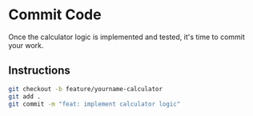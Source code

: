 # Commit Code

Once the calculator logic is implemented and tested, it's time to commit your work.

## Instructions

```bash
git checkout -b feature/yourname-calculator
git add .
git commit -m "feat: implement calculator logic"
```
